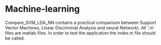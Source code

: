# Machine-learning

Compare_SVM_LDA_NN contains a practical comparison between Support Vector Machines, Linear Discriminat Analysis and neural Network). All '.m' files are matlab files. In order to test the application the index.m file should be called.

